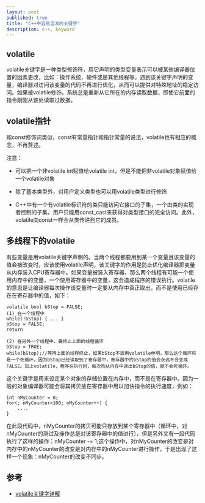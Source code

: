 ```yaml
---
layout: post
published: true
title: "C++中容易混淆的关键字"
description: c++, keyword
---
```

## volatile

volatile关键字是一种类型修饰符，用它声明的类型变量表示可以被某些编译器位置的因素更改，比如：操作系统、硬件或是其他线程等。遇到该关键字声明的变量，编译器对访问该变量的代码不再进行优化，从而可以提供对特殊地址的稳定访问。如果被volatile修饰，系统总是重新从它所在的内存读取数据，即使它前面的指令刚刚从该处读取过数据。

## volatile指针

和const修饰词类似，const有常量指针和指针常量的说法，volatile也有相应的概念，不再赘述。

注意：

- 可以把一个非volatile int赋值给volatile int，但是不能把非volatile对象赋值给一个volatile对象

- 除了基本类型外，对用户定义类型也可以用volatile类型进行修饰

- C++中有一个有volatile标识符的类只能访问它接口的子集，一个由类的实现者控制的子集。用户只能用const_cast来获得对类型接口的完全访问。此外，volatile向const一样会从类传递到它的成员。

## 多线程下的volatile

有些变量是用volatile关键字声明的。当两个线程都要用到某一个变量且该变量的值会被改变时，应该使用volatile声明，该关键字的作用是防止优化编译器把变量从内存装入CPU寄存器中。如果变量被装入寄存器，那么两个线程有可能一个使用内存中的变量，一个使用寄存器中的变量，这会造成程序的错误执行。volatile的意思是让编译器每次操作该变量时一定要从内存中真正取出，而不是使用已经存在在寄存器中的值，如下：

```
volatile bool bStop = FALSE;
(1) 在一个线程中
while(!bStop) { ... }
bStop = FALSE;
return

(2) 在另外一个线程中，要终止上面的线程循环
bStop = TRUE;
while(bStop);//等待上面的线程终止，如果bStop不适用volatile申明，那么这个循环将是一个死循环，因为bStop已经读取到了寄存器中，寄存器中的bStop的值会永远不会变成FALSE。加上volatile，程序在执行时，每次均从内存中读出bStop的值，就不会死循环。
```

这个关键字是用来设定某个对象的存储位置在内存中，而不是在寄存器中。因为一般的对象编译器可能会将其拷贝放在寄存器中用以加快指令的执行速度，例如：

```
int nMyCounter = 0;
for(; nMyCounter<100; nMyCounter++) {
    ....
}
```

在此段代码中，nMyCounter的拷贝可能只存放到某个寄存器中（循环中，对nMyCounter的测试及操作总是对该寄存器中的值进行），但是另外又有一段代码执行了这样的操作：nMyCounter -= 1;这个操作中，对nMyCounter的改变是对内存中的nMyCounter的改变是对内存中的nMyCounter进行操作，于是出现了这样一个现象：nMyCounter的改变不同步。

## 参考
- [volatile关键字详解](https://www.cnblogs.com/yc_sunniwell/archive/2010/07/14/1777432.html)
